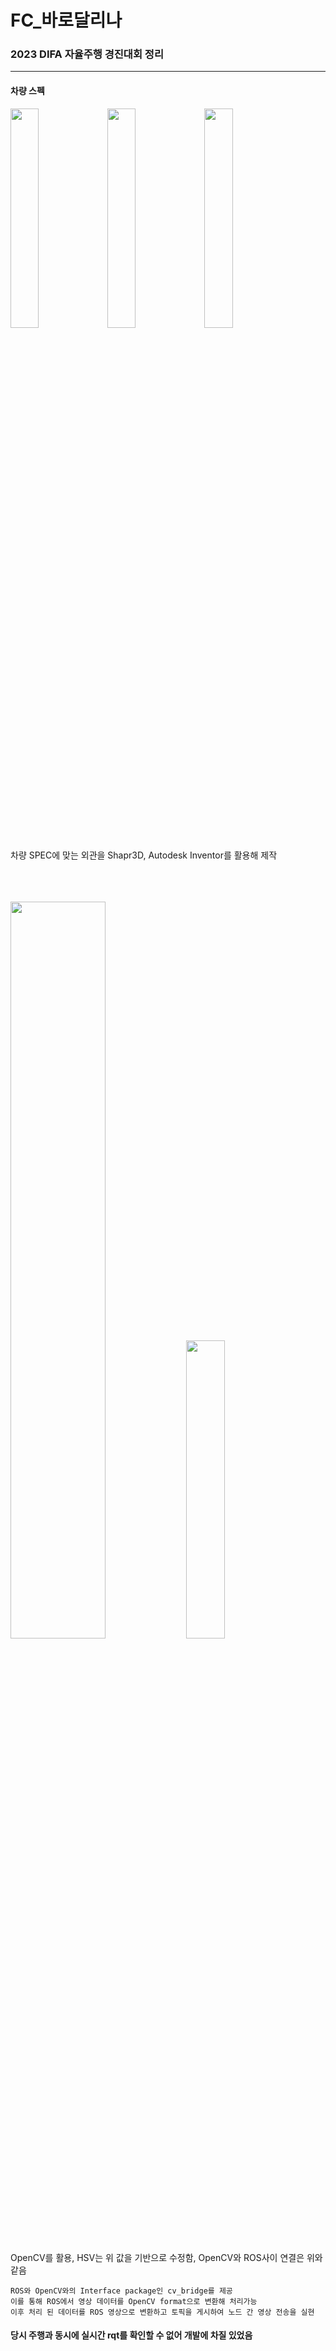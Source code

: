 # FC_바로달리나 

### 2023 DIFA 자율주행 경진대회 정리
---
#### 차량 스펙

<p align="left">
  <img width="30%" img src="https://github.com/user-attachments/assets/f89a4e7b-1374-4c86-ac04-dbbb3407c030"> <img width="30%" img src="https://github.com/user-attachments/assets/2bcfdc48-e6eb-4a15-a853-89120595d067">  <img width="30%" img src="https://github.com/user-attachments/assets/7e5287b6-afb9-4256-b59e-cad4f16c9832">
</p>

차량 SPEC에 맞는 외관을 Shapr3D, Autodesk Inventor를 활용해 제작
<br/><br/><br/><br/>

<p align="left">
  <img width = "55%" img src ="https://github.com/user-attachments/assets/74b7bc6f-d4bf-4f88-a5d7-1cff88c4754d1"> <img width = "35%" img src ="https://github.com/user-attachments/assets/f68eafbf-4dd3-47a1-a1d3-f3741d07743b">
</p>

OpenCV를 활용, HSV는 위 값을 기반으로 수정함, OpenCV와 ROS사이 연결은 위와 같음 

```
ROS와 OpenCV와의 Interface package인 cv_bridge를 제공
이를 통해 ROS에서 영상 데이터를 OpenCV format으로 변환해 처리가능
이후 처리 된 데이터를 ROS 영상으로 변환하고 토픽을 게시하여 노드 간 영상 전송을 실현
```
#### 당시 주행과 동시에 실시간 rqt를 확인할 수 없어 개발에 차질 있었음
